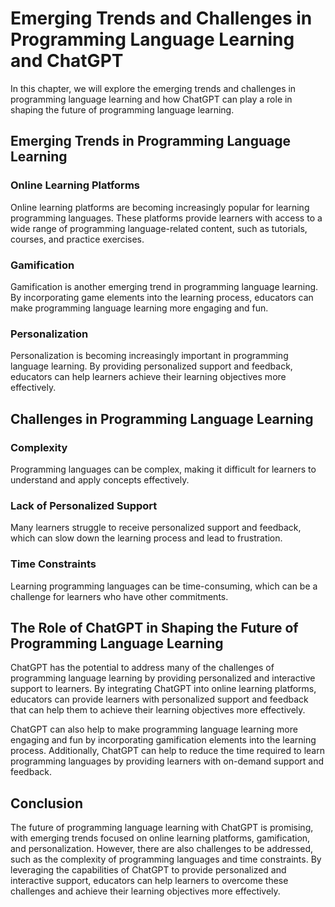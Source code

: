 # Emerging Trends and Challenges in Programming Language Learning and ChatGPT

In this chapter, we will explore the emerging trends and challenges in programming language learning and how ChatGPT can play a role in shaping the future of programming language learning.

Emerging Trends in Programming Language Learning
------------------------------------------------

### Online Learning Platforms

Online learning platforms are becoming increasingly popular for learning programming languages. These platforms provide learners with access to a wide range of programming language-related content, such as tutorials, courses, and practice exercises.

### Gamification

Gamification is another emerging trend in programming language learning. By incorporating game elements into the learning process, educators can make programming language learning more engaging and fun.

### Personalization

Personalization is becoming increasingly important in programming language learning. By providing personalized support and feedback, educators can help learners achieve their learning objectives more effectively.

Challenges in Programming Language Learning
-------------------------------------------

### Complexity

Programming languages can be complex, making it difficult for learners to understand and apply concepts effectively.

### Lack of Personalized Support

Many learners struggle to receive personalized support and feedback, which can slow down the learning process and lead to frustration.

### Time Constraints

Learning programming languages can be time-consuming, which can be a challenge for learners who have other commitments.

The Role of ChatGPT in Shaping the Future of Programming Language Learning
--------------------------------------------------------------------------

ChatGPT has the potential to address many of the challenges of programming language learning by providing personalized and interactive support to learners. By integrating ChatGPT into online learning platforms, educators can provide learners with personalized support and feedback that can help them to achieve their learning objectives more effectively.

ChatGPT can also help to make programming language learning more engaging and fun by incorporating gamification elements into the learning process. Additionally, ChatGPT can help to reduce the time required to learn programming languages by providing learners with on-demand support and feedback.

Conclusion
----------

The future of programming language learning with ChatGPT is promising, with emerging trends focused on online learning platforms, gamification, and personalization. However, there are also challenges to be addressed, such as the complexity of programming languages and time constraints. By leveraging the capabilities of ChatGPT to provide personalized and interactive support, educators can help learners to overcome these challenges and achieve their learning objectives more effectively.
